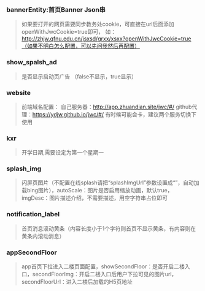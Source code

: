 

###  bannerEntity:首页Banner Json串

>   如果要打开的网页需要同步教务处cookie，可直接在url后面添加openWithJwcCookie=true即可，
    如：http://zhjw.qfnu.edu.cn/jsxsd/grxx/xsxx?openWithJwcCookie=true（如果不明白怎么配置，可以先问我然后再配置）


### show_spalsh_ad

>   是否显示启动页广告 （false不显示，true显示）


### website

>   前端域名配置： 自己服务器：http://app.zhuandian.site/jwc/#/ github代理：https://ydjw.github.io/jwc/#/ 有时候可能会卡，建议两个服务切换下使用

### kxr

> 开学日期,需要设定为第一个星期一


###  splash_img

> 闪屏页图片（不配置在线splash请把“splashImgUrl”参数设置成“”，自动加载bing图片），autoScale：图片是否启用缩放动画，默认true，imgDesc：图片描述介绍，不需要描述，用空字符串占位即可



###  notification_label
> 首页消息滚动黄条（内容长度小于1个字符则首页不显示黄条，有内容则在黄条内滚动消息）


### appSecondFloor

> app首页下拉进入二楼页面配置，showSecondFloor：是否开启二楼入口，secondFloorImg：开启二楼入口后用户下拉可见的图片url，secondFloorUrl：进入二楼后加载的H5页地址